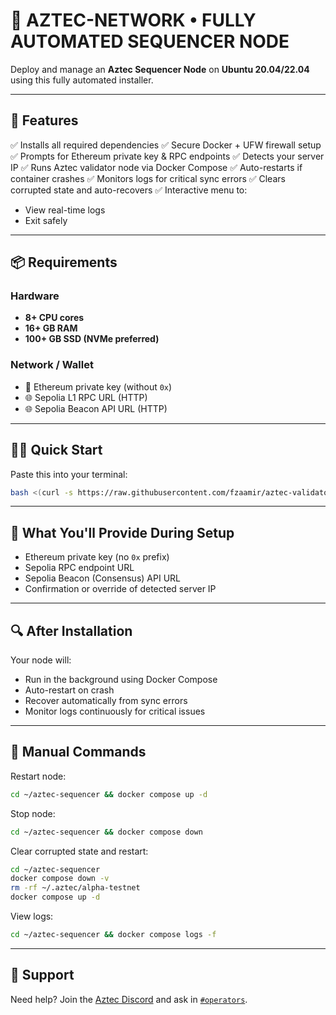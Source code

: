 # 🚀 AZTEC-NETWORK • FULLY AUTOMATED SEQUENCER NODE

Deploy and manage an **Aztec Sequencer Node** on **Ubuntu 20.04/22.04** using this fully automated installer.

---

## 🚀 Features

✅ Installs all required dependencies
✅ Secure Docker + UFW firewall setup
✅ Prompts for Ethereum private key & RPC endpoints
✅ Detects your server IP
✅ Runs Aztec validator node via Docker Compose
✅ Auto-restarts if container crashes
✅ Monitors logs for critical sync errors
✅ Clears corrupted state and auto-recovers
✅ Interactive menu to:

* View real-time logs
* Exit safely

---

## 📦 Requirements

### Hardware

* **8+ CPU cores**
* **16+ GB RAM**
* **100+ GB SSD (NVMe preferred)**

### Network / Wallet

* 🔐 Ethereum private key (without `0x`)
* 🌐 Sepolia L1 RPC URL (HTTP)
* 🌐 Sepolia Beacon API URL (HTTP)

---

## 🧑‍💻 Quick Start

Paste this into your terminal:

```bash
bash <(curl -s https://raw.githubusercontent.com/fzaamir/aztec-validator-auto-setup/main/install.sh)
```

---

## 🧠 What You'll Provide During Setup

* Ethereum private key (no `0x` prefix)
* Sepolia RPC endpoint URL
* Sepolia Beacon (Consensus) API URL
* Confirmation or override of detected server IP

---

## 🔍 After Installation

Your node will:

* Run in the background using Docker Compose
* Auto-restart on crash
* Recover automatically from sync errors
* Monitor logs continuously for critical issues

---

## 🔧 Manual Commands

Restart node:

```bash
cd ~/aztec-sequencer && docker compose up -d
```

Stop node:

```bash
cd ~/aztec-sequencer && docker compose down
```

Clear corrupted state and restart:

```bash
cd ~/aztec-sequencer
docker compose down -v
rm -rf ~/.aztec/alpha-testnet
docker compose up -d
```

View logs:

```bash
cd ~/aztec-sequencer && docker compose logs -f
```

---

## 🙋 Support

Need help?
Join the [Aztec Discord](https://discord.gg/aztecprotocol) and ask in [`#operators`](https://discord.com/channels/1144692727120937080/1367196595866828982).


